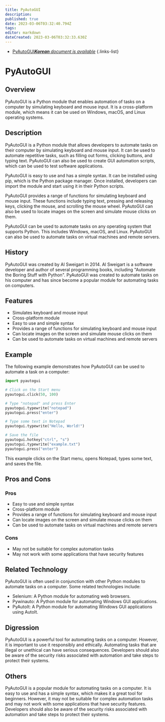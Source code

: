 ```yaml
---
title: PyAutoGUI
description: 
published: true
date: 2023-03-06T03:32:40.794Z
tags: 
editor: markdown
dateCreated: 2023-03-06T03:32:33.630Z
---
```


- [PyAutoGUI***Korean** document is available*](/ko/Knowledge-base/Dictionary/pyautogui)
{.links-list}

# PyAutoGUI

## Overview
PyAutoGUI is a Python module that enables automation of tasks on a computer by simulating keyboard and mouse input. It is a cross-platform module, which means it can be used on Windows, macOS, and Linux operating systems.

## Description
PyAutoGUI is a Python module that allows developers to automate tasks on their computer by simulating keyboard and mouse input. It can be used to automate repetitive tasks, such as filling out forms, clicking buttons, and typing text. PyAutoGUI can also be used to create GUI automation scripts, which can be used to test software applications.

PyAutoGUI is easy to use and has a simple syntax. It can be installed using pip, which is the Python package manager. Once installed, developers can import the module and start using it in their Python scripts.

PyAutoGUI provides a range of functions for simulating keyboard and mouse input. These functions include typing text, pressing and releasing keys, clicking the mouse, and scrolling the mouse wheel. PyAutoGUI can also be used to locate images on the screen and simulate mouse clicks on them.

PyAutoGUI can be used to automate tasks on any operating system that supports Python. This includes Windows, macOS, and Linux. PyAutoGUI can also be used to automate tasks on virtual machines and remote servers.

## History
PyAutoGUI was created by Al Sweigart in 2014. Al Sweigart is a software developer and author of several programming books, including "Automate the Boring Stuff with Python". PyAutoGUI was created to automate tasks on his computer and has since become a popular module for automating tasks on computers.

## Features
- Simulates keyboard and mouse input
- Cross-platform module
- Easy to use and simple syntax
- Provides a range of functions for simulating keyboard and mouse input
- Can locate images on the screen and simulate mouse clicks on them
- Can be used to automate tasks on virtual machines and remote servers

## Example
The following example demonstrates how PyAutoGUI can be used to automate a task on a computer:

```python
import pyautogui

# Click on the Start menu
pyautogui.click(50, 100)

# Type "notepad" and press Enter
pyautogui.typewrite("notepad")
pyautogui.press("enter")

# Type some text in Notepad
pyautogui.typewrite("Hello, World!")

# Save the file
pyautogui.hotkey("ctrl", "s")
pyautogui.typewrite("example.txt")
pyautogui.press("enter")
```

This example clicks on the Start menu, opens Notepad, types some text, and saves the file.

## Pros and Cons
### Pros
- Easy to use and simple syntax
- Cross-platform module
- Provides a range of functions for simulating keyboard and mouse input
- Can locate images on the screen and simulate mouse clicks on them
- Can be used to automate tasks on virtual machines and remote servers

### Cons
- May not be suitable for complex automation tasks
- May not work with some applications that have security features

## Related Technology
PyAutoGUI is often used in conjunction with other Python modules to automate tasks on a computer. Some related technologies include:
- Selenium: A Python module for automating web browsers.
- Pywinauto: A Python module for automating Windows GUI applications.
- PyAutoIt: A Python module for automating Windows GUI applications using AutoIt.

## Digression
PyAutoGUI is a powerful tool for automating tasks on a computer. However, it is important to use it responsibly and ethically. Automating tasks that are illegal or unethical can have serious consequences. Developers should also be aware of the security risks associated with automation and take steps to protect their systems.

## Others
PyAutoGUI is a popular module for automating tasks on a computer. It is easy to use and has a simple syntax, which makes it a great tool for beginners. However, it may not be suitable for complex automation tasks and may not work with some applications that have security features. Developers should also be aware of the security risks associated with automation and take steps to protect their systems.